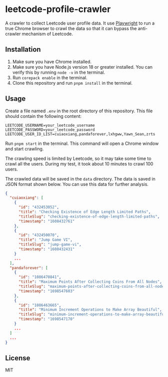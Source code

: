 # leetcode-profile-crawler

A crawler to collect Leetcode user profile data. It use [Playwright](https://playwright.dev/) to run a true Chrome browser to crawl the data so that it can bypass the anti-crawler mechanism of Leetcode.

## Installation

1. Make sure you have Chrome installed.
1. Make sure you have Node.js version 18 or greater installed. You can verify this by running `node -v` in the terminal.
1. Run `corepack enable` in the terminal.
1. Clone this repository and run `pnpm install` in the terminal.

## Usage

Create a file named `.env` in the root directory of this repository. This file should contain the following content:

```
LEETCODE_USERNAME=your_leetcode_username
LEETCODE_PASSWORD=your_leetcode_password
LEETCODE_USER_ID_LIST=cuiaoxiang,pandaforever,lxhgww,Yawn_Sean,zrts
```

Run `pnpm start` in the terminal. This command will open a Chrome window and start crawling. 

The crawling speed is limited by Leetcode, so it may take some time to crawl all the users. During my test, it took about 10 minutes to crawl 100 users.

The crawled data will be saved in the `data` directory. The data is saved in JSON format shown below. You can use this data for further analysis.

```JSON
{
  "cuiaoxiang": [
    {
      "id": "432453052",
      "title": "Checking Existence of Edge Length Limited Paths",
      "titleSlug": "checking-existence-of-edge-length-limited-paths",
      "timestamp": "1608432761"
    },
    {
      "id": "432450070",
      "title": "Jump Game VI",
      "titleSlug": "jump-game-vi",
      "timestamp": "1608432431"
    }
    ...
  ],
  "pandaforever": [
    {
      "id": "1086470841",
      "title": "Maximum Points After Collecting Coins From All Nodes",
      "titleSlug": "maximum-points-after-collecting-coins-from-all-nodes",
      "timestamp": "1698547603"
    },
    {
      "id": "1086463665",
      "title": "Minimum Increment Operations to Make Array Beautiful",
      "titleSlug": "minimum-increment-operations-to-make-array-beautiful",
      "timestamp": "1698547170"
    }
    ...
  ]
  ...
}
```


## License

MIT
